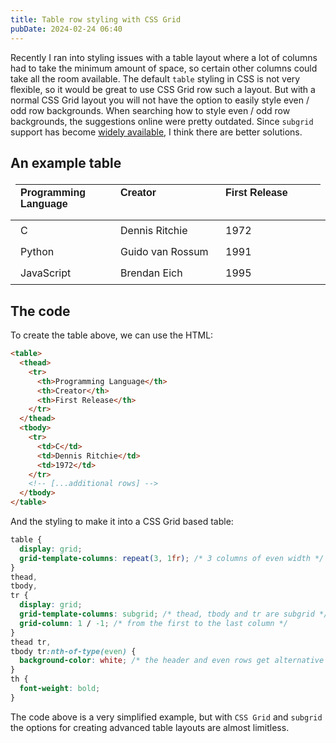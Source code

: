 ```yaml
---
title: Table row styling with CSS Grid
pubDate: 2024-02-24 06:40
---
```


Recently I ran into styling issues with a table layout where a lot of columns had to take the minimum amount of space, so certain other columns could take all the room available. The default `table` styling in CSS is not very flexible, so it would be great to use CSS Grid row such a layout. But with a normal CSS Grid layout you will not have the option to easily style even / odd row backgrounds. When searching how to style even / odd row backgrounds, the suggestions online were pretty outdated. Since `subgrid` support has become [widely available](https://caniuse.com/css-subgrid), I think there are better solutions.

## An example table

<table class="rounded inset-shadow-sm border border-red-300 bg-red-200 dark:bg-red-500 dark:border-red-600 drop-shadow-xs">
  <thead>
    <tr>
      <th>Programming Language</div>
      <th>Creator</div>
      <th>First Release</div>
    </tr>
  </thead>
  <tbody>
    <tr>
      <td>C</td>
      <td>Dennis Ritchie</td>
      <td>1972</td>
    </tr>
    <tr>
      <td>Python</td>
      <td>Guido van Rossum</td>
      <td>1991</td>
    </tr>
    <tr>
      <td>JavaScript</td>
      <td>Brendan Eich</td>
      <td>1995</td>
    </tr>
  </tbody>
</table>

## The code

To create the table above, we can use the HTML:

```html
<table>
  <thead>
    <tr>
      <th>Programming Language</th>
      <th>Creator</th>
      <th>First Release</th>
    </tr>
  </thead>
  <tbody>
    <tr>
      <td>C</td>
      <td>Dennis Ritchie</td>
      <td>1972</td>
    </tr>
    <!-- [...additional rows] -->
  </tbody>
</table>
```

And the styling to make it into a CSS Grid based table:

```css
table {
  display: grid;
  grid-template-columns: repeat(3, 1fr); /* 3 columns of even width */
}
thead,
tbody,
tr {
  display: grid;
  grid-template-columns: subgrid; /* thead, tbody and tr are subgrid */
  grid-column: 1 / -1; /* from the first to the last column */
}
thead tr,
tbody tr:nth-of-type(even) {
  background-color: white; /* the header and even rows get alternative background-color */
}
th {
  font-weight: bold;
}
```

The code above is a very simplified example, but with `CSS Grid` and `subgrid` the options for creating advanced table layouts are almost limitless.

<style type="text/css">
table {
  display: grid;
  grid-template-columns: repeat(3, 1fr);
}
thead, tbody, tr {
  display: grid;
  grid-template-columns: subgrid;
  grid-column: 1 / -1;
}
tr {
  padding-inline: 0.5em;
  padding-block: 0.25em;
}
thead tr, tbody tr:nth-of-type(even) {
  background-color: var(--color-red-300);
}
th {
  text-align: start;
  font-family: sans-serif;
  font-weight: bold;
}
@media (prefers-color-scheme: dark) {
  thead tr, tbody tr:nth-of-type(even) {
    background-color: var(--color-red-600);
  }
}
</style>
